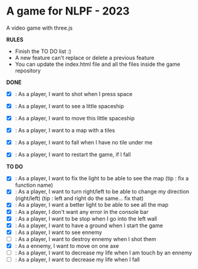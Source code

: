 A game for NLPF - 2023
===========================

A video game with three.js

**RULES**
- Finish the TO DO list :)
- A new feature can't replace or delete a previous feature
- You can update the index.html file and all the files inside the game repository

**DONE**

- [X] : As a player, I want to shot when I press space
- [X] : As a player, I want to see a little spaceship
- [X] : As a player, I want to move this little spaceship
- [X] : As a player, I want to a map with a tiles
- [X] : As a player, I want to fall when I have no tile under me
- [X] : As a player, I want to restart the game, if I fall


**TO DO**

- [X] : As a player, I want to fix the light to be able to see the map (tip : fix a function name)
- [X] : As a player, I want to turn right/left to be able to change my direction (right/left) (tip : left and right do the same... fix that)
- [X] : As a player, I want a better light to be able to see all the map
- [X] : As a player, I don't want any error in the console bar
- [X] : As a player, I want to be stop when I go into the left wall
- [X] : As a player, I want to have a ground when I start the game
- [X] : As a player, I want to see ennemy
- [ ] : As a player, I want to destroy ennemy when I shot them
- [X] : As a ennemy, I want to move on one axe
- [ ] : As a player, I want to decrease my life when I am touch by an ennemy
- [ ] : As a player, I want to decrease my life when I fall 
